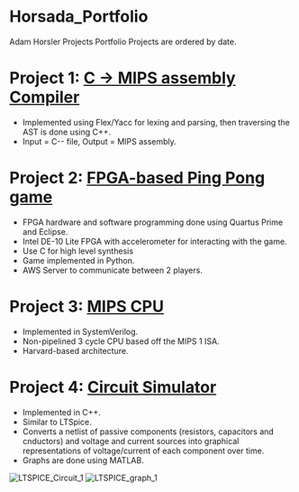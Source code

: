 # Horsada_Portfolio
Adam Horsler Projects 
Portfolio Projects are ordered by date.

# Project 1: [C -> MIPS assembly Compiler](https://github.com/LangProc/langproc-2020-cw-Morningism)
- Implemented using Flex/Yacc for lexing and parsing, then traversing the AST is done using C++.
- Input = C-- file, Output = MIPS assembly.

# Project 2: [FPGA-based Ping Pong game](https://github.com/horsada/InfoProcessing2020)
- FPGA hardware and software programming done using Quartus Prime and Eclipse.
- Intel DE-10 Lite FPGA with accelerometer for interacting with the game.
- Use C for high level synthesis
- Game implemented in Python.
- AWS Server to communicate between 2 players.

# Project 3: [MIPS CPU](https://github.com/horsada/MIPS_CPU)
- Implemented in SystemVerilog.
- Non-pipelined 3 cycle CPU based off the MIPS 1 ISA.
- Harvard-based architecture.

# Project 4: [Circuit Simulator](https://github.com/horsada/Circuit_Simulator)
- Implemented in C++.
- Similar to LTSpice.
- Converts a netlist of passive components (resistors, capacitors and cnductors) and 
voltage and current sources into graphical representations of voltage/current of each
component over time. 
- Graphs are done using MATLAB.

![LTSPICE_Circuit_1](https://user-images.githubusercontent.com/59962393/117362311-015a3480-aeb3-11eb-9549-b36812b1b3a6.JPG)       ![LTSPICE_graph_1](https://user-images.githubusercontent.com/59962393/117364383-bf7ebd80-aeb5-11eb-8f0c-54f0f9526cbb.JPG)


